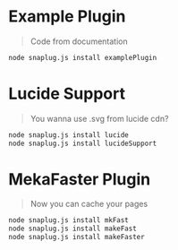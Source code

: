 # Example Plugin
> Code from documentation<br>
```bash
node snaplug.js install examplePlugin
```

# Lucide Support
> You wanna use .svg from lucide cdn?
```bash
node snaplug.js install lucide
node snaplug.js install lucideSupport
```

# MekaFaster Plugin
> Now you can cache your pages<br>
```bash
node snaplug.js install mkFast
node snaplug.js install makeFast
node snaplug.js install makeFaster
```